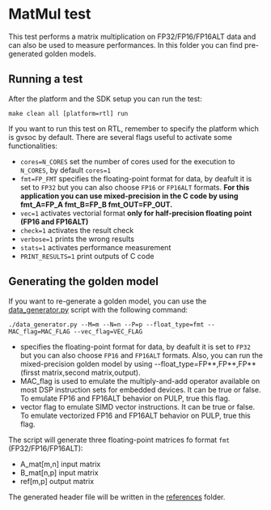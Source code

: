 # MatMul test
This test performs a matrix multiplication on FP32/FP16/FP16ALT data and can also be used to measure performances.
In this folder you can find pre-generated golden models.

## Running a test
After the platform and the SDK setup you can run the test:

~~~~~shell
make clean all [platform=rtl] run
~~~~~

If you want to run this test on RTL, remember to specify the platform which is gvsoc by default.
There are several flags useful to activate some functionalities:

- `cores=N_CORES` set the number of cores used for the execution to `N_CORES`, by default `cores=1`
- `fmt=FP_FMT` specifies the floating-point format for data, by deafult it is set to `FP32` but you can also choose `FP16` or `FP16ALT` formats. **For this application you can use mixed-precision in the C code by using fmt_A=FP_A fmt_B=FP_B fmt_OUT=FP_OUT.**
- `vec=1` activates vectorial format **only for half-precision floating point (FP16 and FP16ALT)**
- `check=1` activates the result check
- `verbose=1` prints the wrong results
- `stats=1` activates performance measurement
- `PRINT_RESULTS=1` print outputs of C code


## Generating the golden model
If you want to re-generate a golden model, you can use the [data_generator.py](./data_generator.py) script with the following command:

~~~~~shell
./data_generator.py --M=m --N=n --P=p --float_type=fmt --MAC_flag=MAC_FLAG --vec_flag=VEC_FLAG
~~~~~
- specifies the floating-point format for data, by deafult it is set to `FP32` but you can also choose `FP16` and `FP16ALT` formats. Also, you can run the mixed-precision golden model by using --float_type=FP**,FP**,FP** (firsst matrix,second matrix,output).
- MAC_flag is used to emulate the multiply-and-add operator available on most DSP instruction sets for embedded devices. It can be true or false. To emulate FP16 and FP16ALT behavior on PULP, true this flag.
- vector flag to emulate SIMD vector instructions. It can be true or false. To emulate vectorized FP16 and FP16ALT behavior on PULP, true this flag.

The script will generate three floating-point matrices fo format `fmt` (FP32/FP16/FP16ALT):
- A_mat[m,n] input matrix
- B_mat[n,p] input matrix
- ref[m,p] output matrix

The generated header file will be written in the [references](./references) folder.
